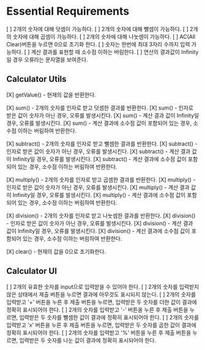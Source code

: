 # Essential Requirements

[ ] 2개의 숫자에 대해 덧셈이 가능하다.
[ ] 2개의 숫자에 대해 뺄셈이 가능하다.
[ ] 2개의 숫자에 대해 곱셈이 가능하다.
[ ] 2개의 숫자에 대해 나눗셈이 가능하다.
[ ] AC(All Clear)버튼을 누르면 0으로 초기화 한다.
[ ] 숫자는 한번에 최대 3자리 수까지 입력 가능하다.
[ ] 계산 결과를 표현할 때 소수점 이하는 버림한다.
[ ] 연산의 결과값이 Infinity일 경우 오류라는 문자열을 보여준다.

## Calculator Utils

[X] getValue() - 현재의 값을 반환한다.

[X] sum() - 2개의 숫자를 인자로 받고 덧셈한 결과를 반환한다.
[X] sum() - 인자로 받은 값이 숫자가 아닌 경우, 오류를 발생시킨다.
[X] sum() - 계산 결과 값이 Infinity일 경우, 오류를 발생시킨다.
[X] sum() - 계산 결과에 소수점 값이 포함되어 있는 경우, 소수점 이하는 버림하여 반환한다.

[X] subtract() - 2개의 숫자를 인자로 받고 뺄셈한 결과를 반환한다.
[X] subtract() - 인자로 받은 값이 숫자가 아닌 경우, 오류를 발생시킨다.
[X] subtract() - 계산 결과 값이 Infinity일 경우, 오류를 발생시킨다.
[X] subtract() - 계산 결과에 소수점 값이 포함되어 있는 경우, 소수점 이하는 버림하여 반환한다.

[X] multiply() - 2개의 숫자를 인자로 받고 곱셈한 결과를 반환한다.
[X] multiply() - 인자로 받은 값이 숫자가 아닌 경우, 오류를 발생시킨다.
[X] multiply() - 계산 결과 값이 Infinity일 경우, 오류를 발생시킨다.
[X] multiply() - 계산 결과에 소수점 값이 포함되어 있는 경우, 소수점 이하는 버림하여 반환한다.

[X] division() - 2개의 숫자를 인자로 받고 나눗셈한 결과를 반환한다.
[X] division() - 인자로 받은 값이 숫자가 아닌 경우, 오류를 발생시킨다.
[X] division() - 계산 결과 값이 Infinity일 경우, 오류를 발생시킨다.
[X] division() - 계산 결과에 소수점 값이 포함되어 있는 경우, 소수점 이하는 버림하여 반환한다.

[X] clear() - 현재의 값을 0으로 초기화한다.

## Calculator UI

[ ] 2개의 유효한 숫자를 input으로 입력받을 수 있어야 한다.
[ ] 2개의 숫자를 입력받지 않은 상태에서 제출 버튼을 누르면 결과에 아무것도 표시되지 않는다.
[ ] 2개의 숫자를 입력받고 '+' 버튼을 누른 후 제출 버튼을 누르면, 입력받은 두 숫자를 더한 값이 결과에 정확히 표시되어야 한다.
[ ] 2개의 숫자를 입력받고 '-' 버튼을 누른 후 제출 버튼을 누르면, 입력받은 두 숫자를 뺄셈한 값이 결과에 정확히 표시되어야 한다.
[ ] 2개의 숫자를 입력받고 'x' 버튼을 누른 후 제출 버튼을 누르면, 입력받은 두 숫자를 곱한 값이 결과에 정확히 표시되어야 한다.
[ ] 2개의 숫자를 입력받고 '%' 버튼을 누른 후 제출 버튼을 누르면, 입력받은 두 숫자를 나눈 값이 결과에 정확히 표시되어야 한다.
